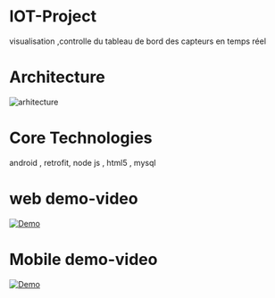# IOT-Project
visualisation ,controlle  du tableau de bord des capteurs en temps réel 

# Architecture
![arhitecture](https://user-images.githubusercontent.com/47435198/87658304-4e222280-c75c-11ea-940d-e767116b6554.png#)
# Core Technologies
android , retrofit, node js , html5 , mysql 
# web demo-video
[![Demo](https://img.youtube.com/vi/OhYes4Tw9K8/0.jpg)](https://www.youtube.com/watch?v=OhYes4Tw9K8)

# Mobile demo-video
[![Demo](https://img.youtube.com/vi/GgNbqVFNeJQ/0.jpg)](https://www.youtube.com/watch?v=GgNbqVFNeJQ)



